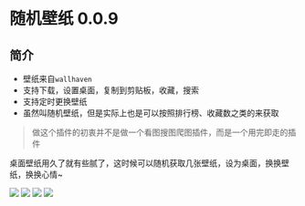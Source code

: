 # 随机壁纸 0.0.9

## 简介

- 壁纸来自`wallhaven`
- 支持下载，设置桌面，复制到剪贴板，收藏，搜索
- 支持定时更换壁纸
- 虽然叫随机壁纸，但是实际上也是可以按照排行榜、收藏数之类的来获取


>做这个插件的初衷并不是做一个看图搜图爬图插件，而是一个用完即走的插件

桌面壁纸用久了就有些腻了，这时候可以随机获取几张壁纸，设为桌面，换换壁纸，换换心情~


![](https://s2.loli.net/2022/03/25/S8xBdtLkyMqpW1E.jpg)
![](https://s2.loli.net/2022/03/25/9PDgndMlOpXUCam.jpg)
![](https://s2.loli.net/2022/03/25/pNb1WG59VuUkIMT.jpg)
![](https://s2.loli.net/2022/03/25/EkJr4wKxlAmFiaI.jpg)
